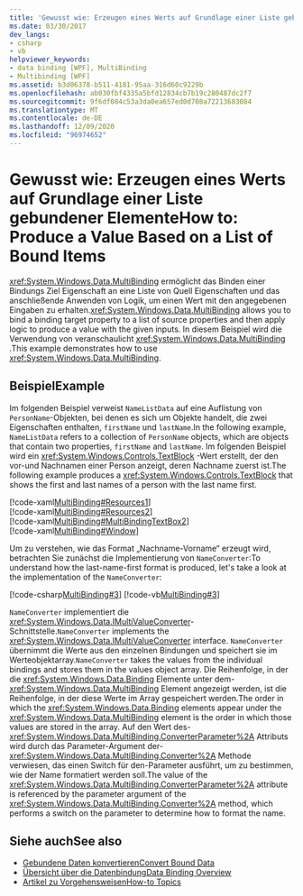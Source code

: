```yaml
---
title: 'Gewusst wie: Erzeugen eines Werts auf Grundlage einer Liste gebundener Elemente'
ms.date: 03/30/2017
dev_langs:
- csharp
- vb
helpviewer_keywords:
- data binding [WPF], MultiBinding
- Multibinding [WPF]
ms.assetid: b3d06378-b511-4181-95aa-316d60c9229b
ms.openlocfilehash: ab030fbf4335a5bfd12834cb7b19c280487dc2f7
ms.sourcegitcommit: 9f6df084c53a3da0ea657ed0d708a72213683084
ms.translationtype: MT
ms.contentlocale: de-DE
ms.lasthandoff: 12/09/2020
ms.locfileid: "96974652"
---
```

# <a name="how-to-produce-a-value-based-on-a-list-of-bound-items"></a><span data-ttu-id="66cb8-102">Gewusst wie: Erzeugen eines Werts auf Grundlage einer Liste gebundener Elemente</span><span class="sxs-lookup"><span data-stu-id="66cb8-102">How to: Produce a Value Based on a List of Bound Items</span></span>
<span data-ttu-id="66cb8-103"><xref:System.Windows.Data.MultiBinding> ermöglicht das Binden einer Bindungs Ziel Eigenschaft an eine Liste von Quell Eigenschaften und das anschließende Anwenden von Logik, um einen Wert mit den angegebenen Eingaben zu erhalten.</span><span class="sxs-lookup"><span data-stu-id="66cb8-103"><xref:System.Windows.Data.MultiBinding> allows you to bind a binding target property to a list of source properties and then apply logic to produce a value with the given inputs.</span></span> <span data-ttu-id="66cb8-104">In diesem Beispiel wird die Verwendung von veranschaulicht <xref:System.Windows.Data.MultiBinding> .</span><span class="sxs-lookup"><span data-stu-id="66cb8-104">This example demonstrates how to use <xref:System.Windows.Data.MultiBinding>.</span></span>  
  
## <a name="example"></a><span data-ttu-id="66cb8-105">Beispiel</span><span class="sxs-lookup"><span data-stu-id="66cb8-105">Example</span></span>  
 <span data-ttu-id="66cb8-106">Im folgenden Beispiel verweist `NameListData` auf eine Auflistung von `PersonName`-Objekten, bei denen es sich um Objekte handelt, die zwei Eigenschaften enthalten, `firstName` und `lastName`.</span><span class="sxs-lookup"><span data-stu-id="66cb8-106">In the following example, `NameListData` refers to a collection of `PersonName` objects, which are objects that contain two properties, `firstName` and `lastName`.</span></span> <span data-ttu-id="66cb8-107">Im folgenden Beispiel wird ein <xref:System.Windows.Controls.TextBlock> -Wert erstellt, der den vor-und Nachnamen einer Person anzeigt, deren Nachname zuerst ist.</span><span class="sxs-lookup"><span data-stu-id="66cb8-107">The following example produces a <xref:System.Windows.Controls.TextBlock> that shows the first and last names of a person with the last name first.</span></span>  
  
 [!code-xaml[MultiBinding#Resources1](~/samples/snippets/csharp/VS_Snippets_Wpf/MultiBinding/CSharp/Window1.xaml#resources1)]  
[!code-xaml[MultiBinding#Resources2](~/samples/snippets/csharp/VS_Snippets_Wpf/MultiBinding/CSharp/Window1.xaml#resources2)]  
[!code-xaml[MultiBinding#MultiBindingTextBox2](~/samples/snippets/csharp/VS_Snippets_Wpf/MultiBinding/CSharp/Window1.xaml#multibindingtextbox2)]  
[!code-xaml[MultiBinding#Window](~/samples/snippets/csharp/VS_Snippets_Wpf/MultiBinding/CSharp/Window1.xaml#window)]  
  
 <span data-ttu-id="66cb8-108">Um zu verstehen, wie das Format „Nachname-Vorname“ erzeugt wird, betrachten Sie zunächst die Implementierung von `NameConverter`:</span><span class="sxs-lookup"><span data-stu-id="66cb8-108">To understand how the last-name-first format is produced, let's take a look at the implementation of the `NameConverter`:</span></span>  
  
 [!code-csharp[MultiBinding#3](~/samples/snippets/csharp/VS_Snippets_Wpf/MultiBinding/CSharp/NameConverter.cs#3)]
 [!code-vb[MultiBinding#3](~/samples/snippets/visualbasic/VS_Snippets_Wpf/MultiBinding/VisualBasic/NameConverter.vb#3)]  
  
 <span data-ttu-id="66cb8-109">`NameConverter` implementiert die <xref:System.Windows.Data.IMultiValueConverter>-Schnittstelle.</span><span class="sxs-lookup"><span data-stu-id="66cb8-109">`NameConverter` implements the <xref:System.Windows.Data.IMultiValueConverter> interface.</span></span> <span data-ttu-id="66cb8-110">`NameConverter` übernimmt die Werte aus den einzelnen Bindungen und speichert sie im Werteobjektarray.</span><span class="sxs-lookup"><span data-stu-id="66cb8-110">`NameConverter` takes the values from the individual bindings and stores them in the values object array.</span></span> <span data-ttu-id="66cb8-111">Die Reihenfolge, in der die <xref:System.Windows.Data.Binding> Elemente unter dem- <xref:System.Windows.Data.MultiBinding> Element angezeigt werden, ist die Reihenfolge, in der diese Werte im Array gespeichert werden.</span><span class="sxs-lookup"><span data-stu-id="66cb8-111">The order in which the <xref:System.Windows.Data.Binding> elements appear under the <xref:System.Windows.Data.MultiBinding> element is the order in which those values are stored in the array.</span></span> <span data-ttu-id="66cb8-112">Auf den Wert des- <xref:System.Windows.Data.MultiBinding.ConverterParameter%2A> Attributs wird durch das Parameter-Argument der- <xref:System.Windows.Data.MultiBinding.Converter%2A> Methode verwiesen, das einen Switch für den-Parameter ausführt, um zu bestimmen, wie der Name formatiert werden soll.</span><span class="sxs-lookup"><span data-stu-id="66cb8-112">The value of the <xref:System.Windows.Data.MultiBinding.ConverterParameter%2A> attribute is referenced by the parameter argument of the <xref:System.Windows.Data.MultiBinding.Converter%2A> method, which performs a switch on the parameter to determine how to format the name.</span></span>  
  
## <a name="see-also"></a><span data-ttu-id="66cb8-113">Siehe auch</span><span class="sxs-lookup"><span data-stu-id="66cb8-113">See also</span></span>

- [<span data-ttu-id="66cb8-114">Gebundene Daten konvertieren</span><span class="sxs-lookup"><span data-stu-id="66cb8-114">Convert Bound Data</span></span>](how-to-convert-bound-data.md)
- [<span data-ttu-id="66cb8-115">Übersicht über die Datenbindung</span><span class="sxs-lookup"><span data-stu-id="66cb8-115">Data Binding Overview</span></span>](/dotnet/desktop-wpf/data/data-binding-overview)
- [<span data-ttu-id="66cb8-116">Artikel zu Vorgehensweisen</span><span class="sxs-lookup"><span data-stu-id="66cb8-116">How-to Topics</span></span>](data-binding-how-to-topics.md)
